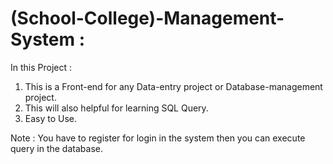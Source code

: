 # (School-College)-Management-System :

In this Project :

1. This is a Front-end for any Data-entry project or Database-management project.
2. This will also helpful for learning SQL Query.
3. Easy to Use.

Note : You have to register for login in the system then you can execute query in the database.
